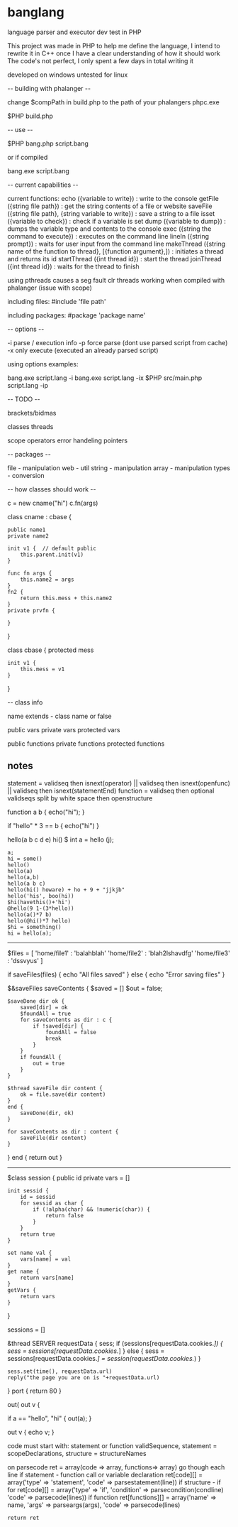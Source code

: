 banglang
========

language parser and executor dev test in PHP

This project was made in PHP to help me define the language, I intend to rewrite it in C++ once I have a clear understanding of how it should work
The code's not perfect, I only spent a few days in total writing it


developed on windows
untested for linux


-- building with phalanger --

change $compPath in build.php to the path of your phalangers phpc.exe

$PHP build.php



-- use --

$PHP bang.php script.bang

or if compiled

bang.exe script.bang


-- current capabilities --

current functions:
	echo ({variable to write}) : write to the console
	getFile ({string file path}) : get the string contents of a file or website
	saveFile ({string file path}, {string variable to write}) : save a string to a file
	isset ({variable to check}) : check if a variable is set
	dump ({variable to dump}) : dumps the variable type and contents to the console
	exec ({string the command to execute}) : executes on the command line
	lineIn ({string prompt}) : waits for user input from the command line
	makeThread ({string name of the function to thread}, [{function argument},]) : initiates a thread and returns its id
	startThread ({int thread id}) : start the thread
	joinThread ({int thread id}) : waits for the thread to finish

using pthreads causes a seg fault
clr threads working when compiled with phalanger (issue with scope)

including files:
	#include 'file path'

including packages:
	#package 'package name'



-- options --

-i parse / execution info
-p force parse (dont use parsed script from cache)
-x only execute (executed an already parsed script)

using options examples:

bang.exe script.lang -i
bang.exe script.lang -ix
$PHP src/main.php script.lang -ip


-- TODO --

brackets/bidmas

classes
threads

scope operators
error handeling
pointers



-- packages --

file - manipulation
web - util
string - manipulation
array - manipulation
types - conversion



-- how classes should work --

c = new cname("hi")
c.fn(args)


class cname : cbase {

	public name1
	private name2

	init v1 {  // default public
		this.parent.init(v1)
	}
	
	func fn args {
		this.name2 = args
	}
	fn2 {
		return this.mess + this.name2
	}
	private prvfn {

	}
}


class cbase {
	protected mess

	init v1 {
		this.mess = v1
	}
}



-- class info

name 
extends - class name or false

public vars
private vars
protected vars

public functions
private functions
protected functions








notes
--------------------------------------------------------------------------------------

statement = validseq then isnext(operator) || validseq then isnext(openfunc) || validseq then isnext(statementEnd)
function = validseq then optional validseqs split by white space then openstructure



function a b {
	echo("hi");
}


if "hello" * 3 == b {
	echo("hi")
}


hello(a b c d e)
hi()
$ int a = hello (j);

	a;
	hi = some()
	hello()
	hello(a)
	hello(a,b)
	hello(a b c)
	hello(hi() howare) + ho + 9 + "jjkjb"
	hello('his', boo(hi))
	$hi(havethis()+'hi')
	@hello(9 1-(3*hello))
	hello(a()*7 b)
	hello(@hi()*7 hello)
	$hi = something()
	hi = hello(a);


----------------------------------------------------------------------------------------

$files = [
	'home/file1' : 'balahblah'
	'home/file2' : 'blah2lshavdfg'
	'home/file3' : 'dssvyus'
]

if saveFiles(files) {
	echo "All files saved" 
}
else {
	echo "Error saving files"
}

$&saveFiles saveContents {
	$saved = []
	$out = false;

	$saveDone dir ok {
		saved[dir] = ok
		$foundAll = true
		for saveContents as dir : c {
			if !saved[dir] {
				foundAll = false
				break
			}	
		}
		if foundAll {
			out = true
		}
	}

	$thread saveFile dir content {
		ok = file.save(dir content)
	}
	end {
		saveDone(dir, ok)
	}

	for saveContents as dir : content {
		saveFile(dir content)
	}
}
end {
	return out
}

----------------------------------------------------------------------------------------



$class session {
	public id
	private vars = []
	
	init sessid {
		id = sessid
		for sessid as char {
			if (!alpha(char) && !numeric(char)) {
				return false
			}
		}
		return true
	}
	
	set name val {
		vars[name] = val
	}
	get name {
		return vars[name]
	}
	getVars {
		return vars
	}
}

sessions = []

&thread SERVER requestData {
	sess;
	if (sessions[requestData.cookies._]) {
		sess = sessions[requestData.cookies._]
	}
	else {
		sess = sessions[requestData.cookies._] = session(requestData.cookies._)
	}
	
	sess.set(time(), requestData.url)
	reply("the page you are on is "+requestData.url)
}
port {
	return 80
}







out(
out v {

if a == "hello", "hi" {
	out(a);
}

out v {
	echo v;
}


code 
	must start with:
	statement or function validSequence, 
	statement = scopeDeclarations,
	structure = structureNames



on parsecode
	ret = array(code => array, functions=> array)
		go though each line
			if statement - function call or variable declaration
				ret[code][] = array('type' => 'statement', 'code' => parsestatement(line))
			if structure - if for
				ret[code][] = array('type' => 'if', 'condition' => parsecondition(condline) 'code' => parsecode(lines))
			if function 
				ret[functions][] = array('name' => name, 'args' => parseargs(args), 'code' => parsecode(lines)

	return ret
	







